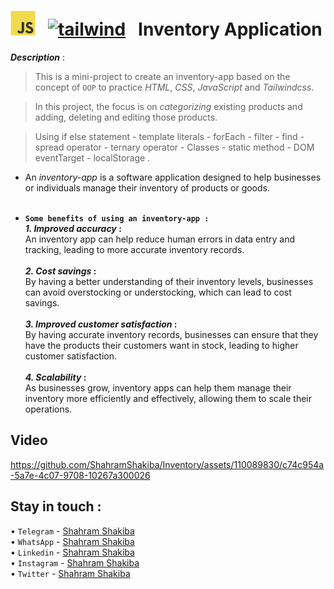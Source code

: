 # <a href="https://developer.mozilla.org/en-US/docs/Web/JavaScript" target="_blank" rel="noreferrer"> <img src="https://raw.githubusercontent.com/devicons/devicon/master/icons/javascript/javascript-original.svg" alt="javascript" width="40" height="40"/></a> &nbsp;  <a href="https://tailwindcss.com/" target="_blank" rel="noreferrer"> <img src="https://www.vectorlogo.zone/logos/tailwindcss/tailwindcss-icon.svg" alt="tailwind" width="40" height="40"/></a> &nbsp; Inventory Application
**_Description_** :<br/>
  > This is a mini-project to create an inventory-app based on the concept of `OOP` to practice _HTML_, _CSS_, _JavaScript_ and _Tailwindcss_.  <br/>
  
  > In this project, the focus is on _categorizing_ existing products and adding, deleting and editing those products. <br/>
  
 > Using if else statement - template literals - forEach - filter - find - spread operator - ternary operator - Classes - static method - DOM eventTarget - localStorage .

- An _inventory-app_ is a software application designed to help businesses or individuals manage their inventory of products or goods. <br/><br/>


- **`Some benefits of using an inventory-app :`**<br/>
**_1. Improved accuracy_ :**<br/>
An inventory app can help reduce human errors in data entry and tracking, leading to more accurate inventory records.<br/><br/>
**_2. Cost savings_ :**<br/>
By having a better understanding of their inventory levels, businesses can avoid overstocking or understocking, which can lead to cost savings.<br/><br/>
**_3. Improved customer satisfaction_ :**<br/>
By having accurate inventory records, businesses can ensure that they have the products their customers want in stock, leading to higher customer satisfaction. <br/><br/>
**_4. Scalability_ :**<br/>
As businesses grow, inventory apps can help them manage their inventory more efficiently and effectively, allowing them to scale their operations.

## Video
https://github.com/ShahramShakiba/Inventory/assets/110089830/c74c954a-5a7e-4c07-9708-10267a300026


 ## Stay in touch :
 • ` Telegram ` - <a href="https://t.me/ShahramDev">Shahram Shakiba</a> <br/>
 • ` WhatsApp ` - <a href="https://wa.me/message/LM2IMM3ABZ7ZM1">Shahram Shakiba</a> <br/>
 • ` Linkedin ` - <a href="https://www.linkedin.com/in/shahram-shakiba-dev/">Shahram Shakiba</a> <br/>
 • ` Instagram ` - <a href="https://instagram.com/shahram.shakibaa?igshid=MzNlNGNkZWQ4Mg==">Shahram Shakiba</a> <br/>
 • ` Twitter ` - <a href="https://twitter.com/DevZEEMO">Shahram Shakiba</a>

